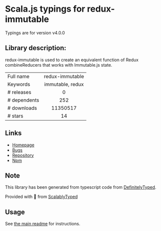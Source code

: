 
# Scala.js typings for redux-immutable

Typings are for version v4.0.0

## Library description:
redux-immutable is used to create an equivalent function of Redux combineReducers that works with Immutable.js state.

|                    |                 |
| ------------------ | :-------------: |
| Full name          | redux-immutable |
| Keywords           | immutable, redux |
| # releases         | 0 |
| # dependents       | 252 |
| # downloads        | 11350517 |
| # stars            | 14 |

## Links
- [Homepage](https://github.com/gajus/redux-immutable#readme)
- [Bugs](https://github.com/gajus/redux-immutable/issues)
- [Repository](https://github.com/gajus/redux-immutable)
- [Npm](https://www.npmjs.com/package/redux-immutable)
    


## Note
This library has been generated from typescript code from [DefinitelyTyped](https://definitelytyped.org).

Provided with :purple_heart: from [ScalablyTyped](https://github.com/oyvindberg/ScalablyTyped)

## Usage
See [the main readme](../../readme.md) for instructions.


